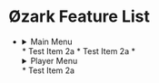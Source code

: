 # Øzark Feature List

* <details><summary>Main Menu</summary><img src=""></details>
  *  Test Item 2a
  *  Test Item 2a
  *  <details><summary>Player Menu</summary><img src=""></details>
  *  Test Item 2a